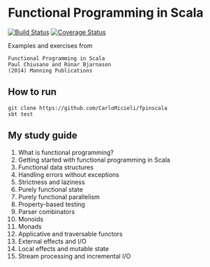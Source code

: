 # Functional Programming in Scala

[![Build Status](https://travis-ci.org/CarloMicieli/fpinscala.svg)](https://travis-ci.org/CarloMicieli/fpinscala)
[![Coverage Status](https://coveralls.io/repos/CarloMicieli/fpinscala/badge.svg)](https://coveralls.io/r/CarloMicieli/fpinscala)

Examples and exercises from

    Functional Programming in Scala
    Paul Chiusano and Rúnar Bjarnason
    (2014) Manning Publications

## How to run

```
git clone https://github.com/CarloMicieli/fpinscala
sbt test
```

## My study guide

1. What is functional programming?
2. Getting started with functional programming in Scala
3. Functional data structures
4. Handling errors without exceptions
5. Strictness and laziness
6. Purely functional state
7. Purely functional parallelism
8. Property-based testing
9. Parser combinators
10. Monoids
11. Monads
12. Applicative and traversable functors
13. External effects and I/O
14. Local effects and mutable state
15. Stream processing and incremental I/O
